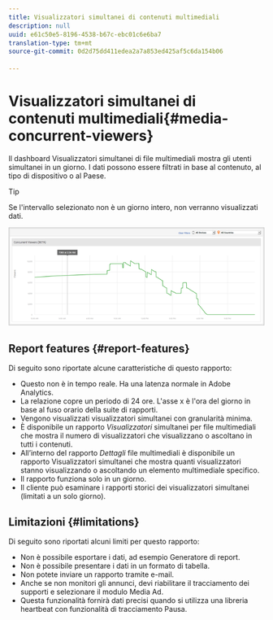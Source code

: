 ```yaml
---
title: Visualizzatori simultanei di contenuti multimediali
description: null
uuid: e61c50e5-8196-4538-b67c-ebc01c6e6ba7
translation-type: tm+mt
source-git-commit: 0d2d75dd411edea2a7a853ed425af5c6da154b06

---
```



# Visualizzatori simultanei di contenuti multimediali{#media-concurrent-viewers}

Il dashboard Visualizzatori simultanei di file multimediali mostra gli utenti simultanei in un giorno. I dati possono essere filtrati in base al contenuto, al tipo di dispositivo o al Paese.

>[!TIP]
>
>Se l'intervallo selezionato non è un giorno intero, non verranno visualizzati dati.

![](assets/video-concurrent-viewers.png)

## Report features {#report-features}

Di seguito sono riportate alcune caratteristiche di questo rapporto:

* Questo non è in tempo reale. Ha una latenza normale in Adobe Analytics.
* La relazione copre un periodo di 24 ore. L'asse x è l'ora del giorno in base al fuso orario della suite di rapporti.
* Vengono visualizzati visualizzatori simultanei con granularità minima.
* È disponibile un rapporto *Visualizzatori* simultanei per file multimediali che mostra il numero di visualizzatori che visualizzano o ascoltano in tutti i contenuti.
* All’interno del rapporto *Dettagli* file multimediali è disponibile un rapporto Visualizzatori simultanei che mostra quanti visualizzatori stanno visualizzando o ascoltando un elemento multimediale specifico.
* Il rapporto funziona solo in un giorno.
* Il cliente può esaminare i rapporti storici dei visualizzatori simultanei (limitati a un solo giorno).

## Limitazioni {#limitations}

Di seguito sono riportati alcuni limiti per questo rapporto:

* Non è possibile esportare i dati, ad esempio Generatore di report.
* Non è possibile presentare i dati in un formato di tabella.
* Non potete inviare un rapporto tramite e-mail.
* Anche se non monitori gli annunci, devi riabilitare il tracciamento dei supporti e selezionare il modulo Media Ad.
* Questa funzionalità fornirà dati precisi quando si utilizza una libreria heartbeat con funzionalità di tracciamento Pausa.

